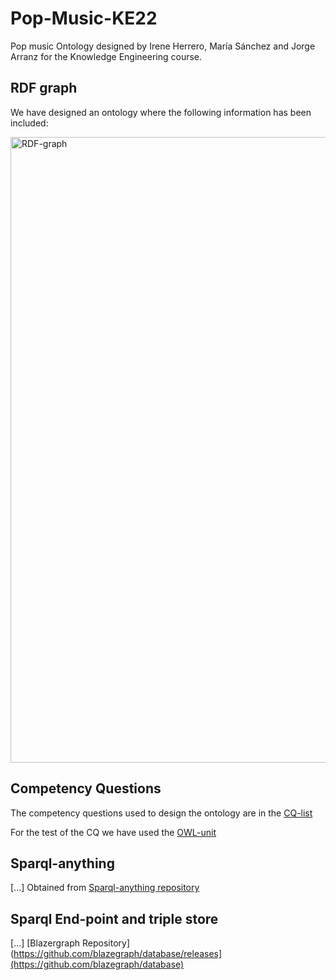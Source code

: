 # Pop-Music-KE22
 Pop music Ontology designed by Irene Herrero, María Sánchez and Jorge Arranz for the Knowledge Engineering course. 


## RDF graph
We have designed an ontology where the following information has been included:

<img width="1001" alt="RDF-graph" src="https://github.com/jorge-arranz/Pop-Music-KE22/blob/main/RDF%20Schema/Schema.png">

## Competency Questions

The competency questions used to design the ontology are in the [CQ-list](test/competency-question/CQ-list.txt)

For the test of the CQ we have used the [OWL-unit](https://github.com/luigi-asprino/owl-unit)

## Sparql-anything
[...] Obtained from [Sparql-anything repository](https://github.com/SPARQL-Anything/sparql.anything)

## Sparql End-point and triple store
[...] [Blazergraph Repository](https://github.com/blazegraph/database/releases](https://github.com/blazegraph/database)

